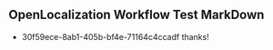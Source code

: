 ## OpenLocalization Workflow Test MarkDown
* 30f59ece-8ab1-405b-bf4e-71164c4ccadf 
thanks!<!--HONumber=Mar16_HO2-->
